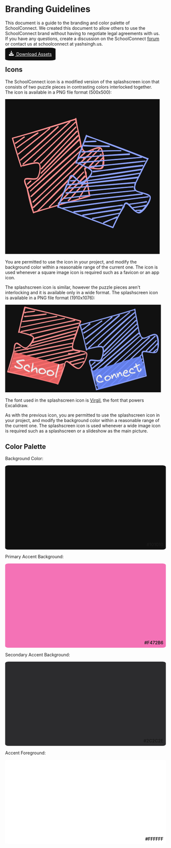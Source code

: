 # Branding Guidelines

This document is a guide to the branding and color palette of SchoolConnect. We created this document to allow others to use the SchoolConnect brand without having to negotiate legal agreements with us. If you have any questions, create a discussion on the SchoolConnect [forum](https://github.com/Yash-Singh1/schoolconnect/discussions) or contact us at schoolconnect at yashsingh.us.

<a href="https://raw.githubusercontent.com/Yash-Singh1/schoolconnect/main/docs/assets/assets.zip" download style="color: white; background-color: #101010; padding: 12px; border-radius: 10%;" target="_blank"><svg xmlns="http://www.w3.org/2000/svg" style="width: 16px; display: inline-block; margin-right: 4px;" fill="white" viewBox="0 0 512 512"><!--! Font Awesome Pro 6.3.0 by @fontawesome - https://fontawesome.com License - https://fontawesome.com/license (Commercial License) Copyright 2023 Fonticons, Inc. --><path d="M288 32c0-17.7-14.3-32-32-32s-32 14.3-32 32V274.7l-73.4-73.4c-12.5-12.5-32.8-12.5-45.3 0s-12.5 32.8 0 45.3l128 128c12.5 12.5 32.8 12.5 45.3 0l128-128c12.5-12.5 12.5-32.8 0-45.3s-32.8-12.5-45.3 0L288 274.7V32zM64 352c-35.3 0-64 28.7-64 64v32c0 35.3 28.7 64 64 64H448c35.3 0 64-28.7 64-64V416c0-35.3-28.7-64-64-64H346.5l-45.3 45.3c-25 25-65.5 25-90.5 0L165.5 352H64zm368 56a24 24 0 1 1 0 48 24 24 0 1 1 0-48z"/></svg> Download Assets</a>

## Icons

The SchoolConnect icon is a modified version of the splashscreen icon that consists of two puzzle pieces in contrasting colors interlocked together. The icon is available in a PNG file format (500x500):

![SchoolConnect Icon](https://raw.githubusercontent.com/Yash-Singh1/schoolconnect/main/docs/assets/logo.png)

You are permitted to use the icon in your project, and modify the background color within a reasonable range of the current one. The icon is used whenever a square image icon is required such as a favicon or an app icon.

The splashscreen icon is similar, however the puzzle pieces aren't interlocking and it is available only in a wide format. The splashscreen icon is available in a PNG file format (1910x1076):

![SchoolConnect Splashscreen Icon](https://raw.githubusercontent.com/Yash-Singh1/schoolconnect/main/docs/assets/splash.png)

The font used in the splashscreen icon is [Virgil](https://virgil.excalidraw.com/), the font that powers Excalidraw.

As with the previous icon, you are permitted to use the splashscreen icon in your project, and modify the background color within a reasonable range of the current one. The splashscreen icon is used whenever a wide image icon is required such as a splashscreen or a slideshow as the main picture.

## Color Palette

Background Color:

<div style="background-color: #101010; width: 100%; height: 256px; border-radius: 2%; display: flex; justify-content: end; align-items: end; padding: 8px;">
  <div style="font-weight: 600;">#101010</div>
</div>

Primary Accent Background:

<div style="background-color: #F472B6; width: 100%; height: 256px; border-radius: 2%; display: flex; justify-content: end; align-items: end; padding: 8px;">
  <div style="font-weight: 600;">#F472B6</div>
</div>

Secondary Accent Background:

<div style="background-color: #2C2C2E; width: 100%; height: 256px; border-radius: 2%; display: flex; justify-content: end; align-items: end; padding: 8px;">
  <div style="font-weight: 600;">#2C2C2E</div>
</div>

Accent Foreground:

<div style="background-color: #FFFFFF; width: 100%; height: 256px; border-radius: 2%; display: flex; justify-content: end; align-items: end; padding: 8px;">
  <div style="font-weight: 600; color: black;">#FFFFFF</div>
</div>
